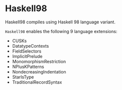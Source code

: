 # Haskell98

Haskell98 compiles using Haskell 98 language variant.

`Haskell98` enables the following 9 language extensions:
- CUSKs
- DatatypeContexts
- FieldSelectors
- ImplicitPrelude
- MonomorphismRestriction
- NPlusKPatterns
- NondecreasingIndentation
- StarIsType
- TraditionalRecordSyntax
